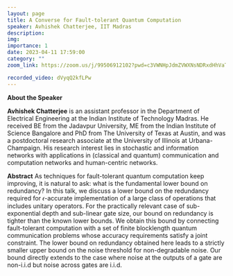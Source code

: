 ```yaml
---
layout: page
title: A Converse for Fault-tolerant Quantum Computation
speaker: Avhishek Chatterjee, IIT Madras
description: 
img: 
importance: 1
date: 2023-04-11 17:59:00
category: ""
zoom_link: https://zoom.us/j/99506912102?pwd=c3VWNHpJdmZVWXNsNDRxdHhVaTBuZz09

recorded_video: dVyqQ2kfLPw
---
```



**About the Speaker** 

**Avhishek Chatterjee** is an assistant professor in the Department of Electrical Engineering at the Indian Institute of Technology Madras. He received BE from the Jadavpur University, ME from the Indian Institute of Science Bangalore and PhD from The University of Texas at Austin, and was a postdoctoral research associate at the University of Illinois at Urbana-Champaign. His research interest lies in stochastic and information networks with applications in (classical and quantum) communication and computation networks and human-centric networks.


**Abstract**
 As techniques for fault-tolerant quantum computation keep improving, it is natural to ask: what is the fundamental lower bound on redundancy? In this talk, we discuss a lower bound on the redundancy required for 𝜖-accurate implementation of a large class of operations that includes unitary operators. For the practically relevant case of sub-exponential depth and sub-linear gate size, our bound on redundancy is tighter than the known lower bounds. We obtain this bound by connecting fault-tolerant computation with a set of finite blocklength quantum communication problems whose accuracy requirements satisfy a joint constraint. The lower bound on redundancy obtained here leads to a strictly smaller upper bound on the noise threshold for non-degradable noise. Our bound directly extends to the case where noise at the outputs of a gate are non-i.i.d but noise across gates are i.i.d. 